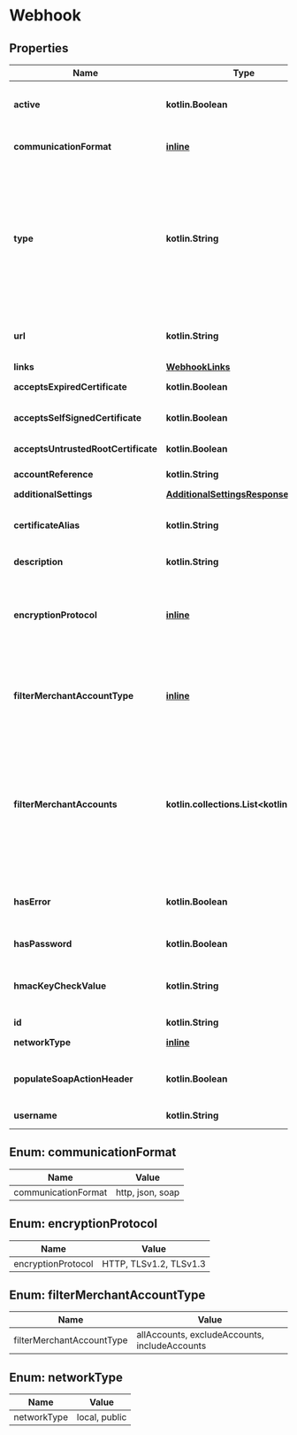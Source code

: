 
# Webhook

## Properties
Name | Type | Description | Notes
------------ | ------------- | ------------- | -------------
**active** | **kotlin.Boolean** | Indicates if the webhook configuration is active. The field must be **true** for you to receive webhooks about events related an account. | 
**communicationFormat** | [**inline**](#CommunicationFormat) | Format or protocol for receiving webhooks. Possible values: * **soap** * **http** * **json**  | 
**type** | **kotlin.String** | The type of webhook. Possible values are:  - **standard** - **account-settings-notification** - **banktransfer-notification** - **boletobancario-notification** - **directdebit-notification** - **ach-notification-of-change-notification** - **pending-notification** - **ideal-notification** - **ideal-pending-notification** - **report-notification** - **terminal-api-notification**  Find out more about [standard notification webhooks](https://docs.adyen.com/development-resources/webhooks/understand-notifications#event-codes) and [other types of notifications](https://docs.adyen.com/development-resources/webhooks/understand-notifications#other-notifications). | 
**url** | **kotlin.String** | Public URL where webhooks will be sent, for example **https://www.domain.com/webhook-endpoint**. | 
**links** | [**WebhookLinks**](WebhookLinks.md) |  |  [optional]
**acceptsExpiredCertificate** | **kotlin.Boolean** | Indicates if expired SSL certificates are accepted. Default value: **false**. |  [optional]
**acceptsSelfSignedCertificate** | **kotlin.Boolean** | Indicates if self-signed SSL certificates are accepted. Default value: **false**. |  [optional]
**acceptsUntrustedRootCertificate** | **kotlin.Boolean** | Indicates if untrusted SSL certificates are accepted. Default value: **false**. |  [optional]
**accountReference** | **kotlin.String** | Reference to the account the webook is set on. |  [optional]
**additionalSettings** | [**AdditionalSettingsResponse**](AdditionalSettingsResponse.md) |  |  [optional]
**certificateAlias** | **kotlin.String** | The alias of our SSL certificate. When you receive a notification from us, the alias from the HMAC signature will match this alias. |  [optional]
**description** | **kotlin.String** | Your description for this webhook configuration. |  [optional]
**encryptionProtocol** | [**inline**](#EncryptionProtocol) | SSL version to access the public webhook URL specified in the &#x60;url&#x60; field. Possible values: * **TLSv1.3** * **TLSv1.2** * **HTTP** - Only allowed on Test environment.  If not specified, the webhook will use &#x60;sslVersion&#x60;: **TLSv1.2**. |  [optional]
**filterMerchantAccountType** | [**inline**](#FilterMerchantAccountType) | Shows how merchant accounts are included in company-level webhooks. Possible values: * **includeAccounts** * **excludeAccounts** * **allAccounts**: Includes all merchant accounts, and does not require specifying &#x60;filterMerchantAccounts&#x60;. |  [optional]
**filterMerchantAccounts** | **kotlin.collections.List&lt;kotlin.String&gt;** | A list of merchant account names that are included or excluded from receiving the webhook. Inclusion or exclusion is based on the value defined for &#x60;filterMerchantAccountType&#x60;.  Required if &#x60;filterMerchantAccountType&#x60; is either: * **includeAccounts** * **excludeAccounts**  Not needed for &#x60;filterMerchantAccountType&#x60;: **allAccounts**. |  [optional]
**hasError** | **kotlin.Boolean** | Indicates if the webhook configuration has errors that need troubleshooting. If the value is **true**, troubleshoot the configuration using the [testing endpoint](https://docs.adyen.com/api-explorer/#/ManagementService/v1/post/companies/{companyId}/webhooks/{webhookid}/test). |  [optional]
**hasPassword** | **kotlin.Boolean** | Indicates if the webhook is password protected. |  [optional]
**hmacKeyCheckValue** | **kotlin.String** | The [checksum](https://en.wikipedia.org/wiki/Key_checksum_value) of the HMAC key generated for this webhook. You can use this value to uniquely identify the HMAC key configured for this webhook. |  [optional]
**id** | **kotlin.String** | Unique identifier for this webhook. |  [optional]
**networkType** | [**inline**](#NetworkType) | Network type for Terminal API details webhooks. |  [optional]
**populateSoapActionHeader** | **kotlin.Boolean** | Indicates if the SOAP action header needs to be populated. Default value: **false**.  Only applies if &#x60;communicationFormat&#x60;: **soap**. |  [optional]
**username** | **kotlin.String** | Username to access the webhook URL. |  [optional]


<a name="CommunicationFormat"></a>
## Enum: communicationFormat
Name | Value
---- | -----
communicationFormat | http, json, soap


<a name="EncryptionProtocol"></a>
## Enum: encryptionProtocol
Name | Value
---- | -----
encryptionProtocol | HTTP, TLSv1.2, TLSv1.3


<a name="FilterMerchantAccountType"></a>
## Enum: filterMerchantAccountType
Name | Value
---- | -----
filterMerchantAccountType | allAccounts, excludeAccounts, includeAccounts


<a name="NetworkType"></a>
## Enum: networkType
Name | Value
---- | -----
networkType | local, public



